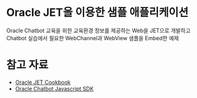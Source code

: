 # Oracle JET을 이용한 샘플 애플리케이션

Oracle Chatbot 교육을 위한 교육환경 정보를 제공하는 Web을 JET으로 개발하고
Chatbot 실습에서 필요한 WebChannel과 WebView 샘플을 Embed한 예제

# 참고 자료
- [Oracle JET Cookbook](https://www.oracle.com/webfolder/technetwork/jet/jetCookbook.html)
- [Oracle Chatbot Javascript SDK](https://www.oracle.com/downloads/cloud/amce-downloads.html)
